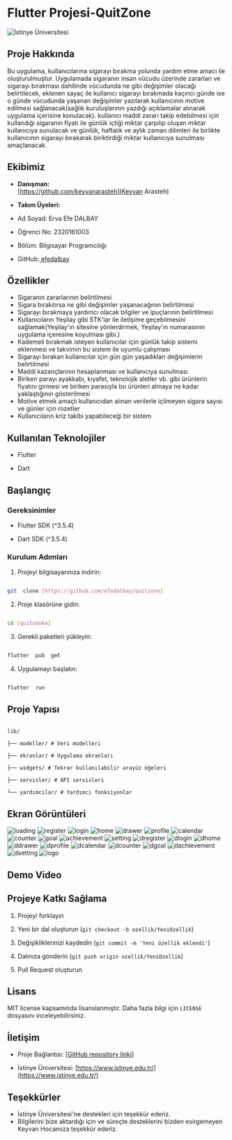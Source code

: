 # Flutter Projesi-QuitZone

  

![İstinye Üniversitesi](https://www.unitededucation.com/linklogoch/istinye-university-logo.png)

  

## Proje Hakkında

Bu uygulama, kullanıcılarına sigarayı bırakma yolunda yardım etme amacı ile oluşturulmuştur. Uygulamada sigaranın insan vücudu üzerinde zararları ve sigarayı bırakması dahilinde vücudunda ne gibi değişimler olacağı belirtilecek, eklenen sayaç ile kullanıcı sigarayı bırakmada kaçıncı günde ise o günde vücudunda yaşanan değişimler yazılarak kullanıcının motive edilmesi sağlanacak(sağlık kuruluşlarının yazdığı açıklamalar alınarak uygulama içerisine konulacak). kullanıcı maddi zararı takip edebilmesi için kullandığı sigaranın fiyatı ile günlük içtiği miktar çarpılıp oluşan miktar kullanıcıya sunulacak ve günlük, haftalık ve aylık zaman dilimleri ile birlikte kullanıcının sigarayı bırakarak biriktirdiği miktar kullanıcıya sunulması amaçlanacak.

  

## Ekibimiz

-  **Danışman:**  
[https://github.com/keyvanarasteh](Keyvan Arasteh)


-  **Takım Üyeleri:**

- Ad Soyad: Erva Efe DALBAY
- Öğrenci No: 2320161003
- Bölüm: Bilgisayar Programcılığı
- GitHub:[ efedalbay](https://github.com/efedalbay)

  

## Özellikler

- Sigaranın zararlarının belirtilmesi
- Sigara bırakılırsa ne gibi değişimler yaşanacağının belirtilmesi
- Sigarayı bırakmaya yardımcı olacak bilgiler ve ipuçlarının belirtilmesi
- Kullanıcıların Yeşilay gibi STK'lar ile iletişime geçebilmesini sağlamak(Yeşilay'ın sitesine yönlerdirmek, Yeşilay'ın numarasının uygulama içeresine koyulması gibi.)
- Kademeli bırakmak isteyen kullanıcılar için günlük takip sistemi eklenmesi ve takvimin bu sistem ile uyumlu çalışması
- Sigarayı bırakan kullanıcılar için gün gün yaşadıkları değişimlerin belirtilmesi
- Maddi kazançlarının hesaplanması ve kullanıcıya sunulması 
- Biriken parayı ayakkabı, kıyafet, teknolojik aletler vb. gibi ürünlerin fiyatını girmesi ve biriken parasıyla bu ürünleri almaya ne kadar yaklaştığının gösterilmesi
- Motive etmek amaçlı kullanıcıdan alınan verilerle içilmeyen sigara sayısı ve günler için rozetler
- Kullanıcıların kriz takibi yapabileceği bir sistem


  
## Kullanılan Teknolojiler

- Flutter

- Dart


  
## Başlangıç

  

### Gereksinimler

- Flutter SDK (^3.5.4)

- Dart SDK (^3.5.4)


  
### Kurulum Adımları

1. Projeyi bilgisayarınıza indirin:

```bash

git  clone [https://github.com/efedalbay/quitzone]

```

  

2. Proje klasörüne gidin:

```bash

cd [quitsmoke]

```

  

3. Gerekli paketleri yükleyin:

```bash

flutter  pub  get

```

  

4. Uygulamayı başlatın:

```bash

flutter  run

```

  

## Proje Yapısı

```

lib/

├── modeller/ # Veri modelleri

├── ekranlar/ # Uygulama ekranları

├── widgets/ # Tekrar kullanılabilir arayüz öğeleri

├── servisler/ # API servisleri

└── yardımcılar/ # Yardımcı fonksiyonlar

```

  

## Ekran Görüntüleri

![loading](https://github.com/user-attachments/assets/515d23bc-039f-491a-98cc-17044f709c7d)
![register](https://github.com/user-attachments/assets/8576e9f8-6fdc-492e-9739-8b85f6094516)
![login](https://github.com/user-attachments/assets/4998da5d-ab89-41ea-aef0-973026c4184c)
![home](https://github.com/user-attachments/assets/1b76024f-8546-439d-9a38-ac3454639c2e)
![drawer](https://github.com/user-attachments/assets/949b1627-4c63-4411-a344-89baf2335f04)
![profile](https://github.com/user-attachments/assets/195c3a23-47b6-4ec1-aa9c-1d984e2613b7)
![calendar](https://github.com/user-attachments/assets/d1f1f25c-d0ba-46f8-988d-560f6b59e780)
![counter](https://github.com/user-attachments/assets/2178fd30-6d1c-405a-9eba-76db97a4afab)
![goal](https://github.com/user-attachments/assets/c96a5918-e957-4c58-a8e6-373871c1ebcb)
![achievement](https://github.com/user-attachments/assets/e4f1d946-ecbf-4414-8e18-b42dc9c0c94f)
![setting](https://github.com/user-attachments/assets/001cc3dd-f5c1-4348-801d-12b1d2b45620)
![dregister](https://github.com/user-attachments/assets/fe5da4a7-91a3-429e-90ad-1c1e22525f85)
![dlogin](https://github.com/user-attachments/assets/e14bb0b8-c168-4024-92db-bddd22f6358e)
![dhome](https://github.com/user-attachments/assets/77d43d67-7059-4501-8590-9c39a61cf1b8)
![ddrawer](https://github.com/user-attachments/assets/18f14fa6-d15f-43dc-8b58-10d7084bbab1)
![dprofile](https://github.com/user-attachments/assets/14598b3a-67a3-427a-b1b1-6ca537c51e78)
![dcalendar](https://github.com/user-attachments/assets/9afe80bf-6ab1-4a02-9160-fd825b42e879)
![dcounter](https://github.com/user-attachments/assets/f3d6a4ff-d473-4a59-a9b9-307032b44f67)
![dgoal](https://github.com/user-attachments/assets/04180d5a-ab84-4880-bc66-e43190d6c5f3)
![dachievement](https://github.com/user-attachments/assets/035ad308-d740-4801-9861-6e403ba85f8c)
![dsetting](https://github.com/user-attachments/assets/a9e46c6b-fb51-4d70-bbf9-323576668714)
![logo](https://github.com/user-attachments/assets/8fce3468-a061-438e-be55-7a04b033ae49)



##  Demo Video




## Projeye Katkı Sağlama

1. Projeyi forklayın

2. Yeni bir dal oluşturun (`git checkout -b ozellik/YeniOzellik`)

3. Değişikliklerinizi kaydedin (`git commit -m 'Yeni özellik eklendi'`)

4. Dalınıza gönderin (`git push origin ozellik/YeniOzellik`)

5. Pull Request oluşturun

  

## Lisans

MIT license kapsamında lisanslanmıştır. Daha fazla bilgi için `LICENSE` dosyasını inceleyebilirsiniz.

  

## İletişim

- Proje Bağlantısı: [[GitHub repository linki](https://github.com/efedalbay/quitsmoke)]

- İstinye Üniversitesi: [https://www.istinye.edu.tr/](https://www.istinye.edu.tr/)

  

## Teşekkürler

- İstinye Üniversitesi'ne destekleri için teşekkür ederiz.
- Bilgilerini bize aktardığı için ve süreçte desteklerini bizden esirgemeyen Keyvan Hocamıza teşekkür ederiz.

